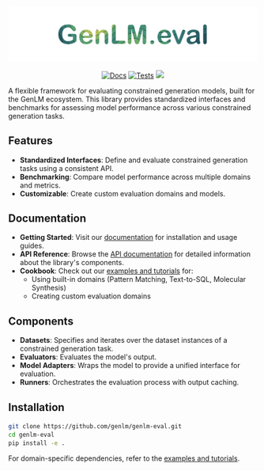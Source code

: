 ![Logo](assets/logo.png)

<p align="center">
<a href="https://genlm.github.io/genlm-eval/"><img alt="Docs" src="https://github.com/genlm/genlm-eval/actions/workflows/docs.yml/badge.svg"/></a>
<a href="https://genlm.github.io/genlm-eval/"><img alt="Tests" src="https://github.com/genlm/genlm-eval/actions/workflows/pytest.yml/badge.svg"/></a>
<a href="https://codecov.io/github/genlm/genlm-eval" >  <img src="https://codecov.io/github/genlm/genlm-eval/graph/badge.svg?token=3JuGDDv42y"/></a>
</p>

A flexible framework for evaluating constrained generation models, built for the GenLM ecosystem. This library provides standardized interfaces and benchmarks for assessing model performance across various constrained generation tasks.

## Features

- **Standardized Interfaces**: Define and evaluate constrained generation tasks using a consistent API.
- **Benchmarking**: Compare model performance across multiple domains and metrics.
- **Customizable**: Create custom evaluation domains and models.

## Documentation

- **Getting Started**: Visit our [documentation](https://genlm.github.io/genlm-eval/) for installation and usage guides.
- **API Reference**: Browse the [API documentation](https://genlm.github.io/genlm-eval/reference/) for detailed information about the library's components.
- **Cookbook**: Check out our [examples and tutorials](https://genlm.github.io/genlm-eval/cookbook/) for:
    * Using built-in domains (Pattern Matching, Text-to-SQL, Molecular Synthesis)
    * Creating custom evaluation domains

## Components

- **Datasets**: Specifies and iterates over the dataset instances of a constrained generation task.
- **Evaluators**: Evaluates the model's output.
- **Model Adapters**: Wraps the model to provide a unified interface for evaluation.
- **Runners**: Orchestrates the evaluation process with output caching.

## Installation

```bash
git clone https://github.com/genlm/genlm-eval.git
cd genlm-eval
pip install -e .
```

For domain-specific dependencies, refer to the [examples and tutorials](https://genlm.github.io/genlm-eval/cookbook/).
